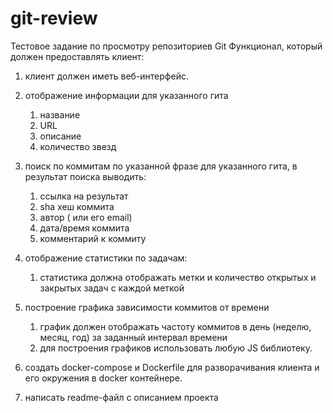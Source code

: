 # git-review
Тестовое задание по просмотру репозиториев Git
Функционал, который должен предоставлять клиент:

1. клиент должен иметь веб-интерфейс.

2. отображение информации для указанного гита
    1. название
    2. URL
    3. описание
    4. количество звезд

3. поиск по коммитам по указанной фразе для указанного гита, в результат поиска выводить:
    1. ссылка на результат
    2. sha хеш коммита
    3. автор ( или его email)
    4. дата/время коммита
    5. комментарий к коммиту

4. отображение статистики по задачам:
    1. статистика должна отображать метки и количество открытых и закрытых задач с каждой меткой

5. построение графика зависимости коммитов от времени
    1. график должен отображать частоту коммитов в день (неделю, месяц, год) за заданный интервал времени
    2. для построения графиков использовать любую JS библиотеку.

6. создать docker-compose и Dockerfile для разворачивания клиента и его окружения в docker контейнере.

7. написать readme-файл с описанием проекта
